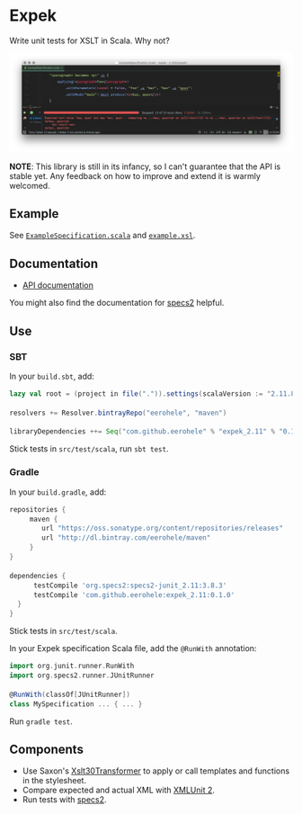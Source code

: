 Expek
=====

Write unit tests for XSLT in Scala. Why not?

![Using Expek with IntelliJ IDEA](screenshot.png?raw=true "Using Expek with IntelliJ IDEA")

**NOTE**: This library is still in its infancy, so I can't guarantee that the
API is stable yet. Any feedback on how to improve and extend it is warmly
welcomed.

## Example

See [`ExampleSpecification.scala`][example-spec] and
[`example.xsl`][example-stylesheet].

## Documentation

- [API documentation][api]

You might also find the documentation for [specs2][specs2] helpful.

## Use

### SBT

In your `build.sbt`, add:

```scala
lazy val root = (project in file(".")).settings(scalaVersion := "2.11.8")

resolvers += Resolver.bintrayRepo("eerohele", "maven")

libraryDependencies ++= Seq("com.github.eerohele" % "expek_2.11" % "0.1.0")
```

Stick tests in `src/test/scala`, run `sbt test`.

### Gradle

In your `build.gradle`, add:

```groovy
repositories {
     maven {
        url "https://oss.sonatype.org/content/repositories/releases"
        url "http://dl.bintray.com/eerohele/maven"
     }
}

dependencies {
      testCompile 'org.specs2:specs2-junit_2.11:3.8.3'
      testCompile 'com.github.eerohele:expek_2.11:0.1.0'
  }
}
```

Stick tests in `src/test/scala`.

In your Expek specification Scala file, add the `@RunWith` annotation:

```scala
import org.junit.runner.RunWith
import org.specs2.runner.JUnitRunner

@RunWith(classOf[JUnitRunner])
class MySpecification ... { ... }
```

Run `gradle test`.

## Components

- Use Saxon's [Xslt30Transformer][x30t] to apply or call templates and
  functions in the stylesheet.
- Compare expected and actual XML with [XMLUnit 2][xmlunit].
- Run tests with [specs2][specs2].

[api]: https://eerohele.github.io/expek/latest/api
[example-spec]: http://github.com/eerohele/expek/tree/master/examples/src/test/scala/ExampleSpecification.scala
[example-stylesheet]: http://github.com/eerohele/expek/tree/master/examples/src/test/resources/stylesheets/example.xsl
[saxon]: http://www.saxonica.com
[specs2]: http://www.specs2.org
[x30t]: http://www.saxonica.com/html/documentation/javadoc/net/sf/saxon/s9api/Xslt30Transformer.html
[xmlunit]: https://github.com/xmlunit/xmlunit
